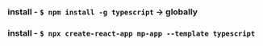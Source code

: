 ### install - `$ npm install -g typescript` -> globally

### install - `$ npx create-react-app mp-app --template typescript`
